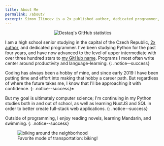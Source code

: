 ```yaml
---
title: About Me
permalink: /about/
excerpt: Simon Ilincev is a 2x published author, dedicated programmer, and high school senior. He is interested in backend web development, and has over three hundred stars on his GitHub repositories.
---
```


<p align="center"> <img src="https://github-readme-stats.vercel.app/api?username=destaq&show_icons=true" alt="Destaq's GitHub statistics" /> </p>

I am a high school senior studying in the capital of the Czech Republic, [2x author](https://www.goodreads.com/author/show/19271921.Simon_Ilincev), and dedicated programmer. I've been studying Python for the past four years, and have now advanced to the level of upper intermediate with over three hundred stars to [my GitHub name](https://github.com/Destaq). Programs I most often write center around productivity and language-learning.
{: .notice--success}

Coding has always been a hobby of mine, and since early 2019 I have been putting time and effort into making that hobby a career path. But regardless of where the future takes me, I know that I'll be approaching it with confidence.
{: .notice--success}±

But my goal is ultimately computer science; I'm continuing in my Python studies both in and out of school, as well as learning NuxtJS and SQL in order to better create full-stack web applications.
{: .notice--success}

Outside of programming, I enjoy reading novels, learning Mandarin, and swimming.
{: .notice--success}

<figure style="width: 300px" class="align-center">
  <img src="{{ site.url }}{{ site.baseurl }}/assets/images/biking.jpg" alt="biking around the neighborhood">
  <figcaption>Favorite mode of transportation: biking!</figcaption>
</figure> 

